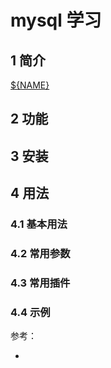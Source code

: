 # mysql 学习

## 1 简介
[${NAME}]()
## 2 功能

## 3 安装

## 4 用法
### 4.1 基本用法
### 4.2 常用参数
### 4.3 常用插件
### 4.4 示例
参考：
* []()